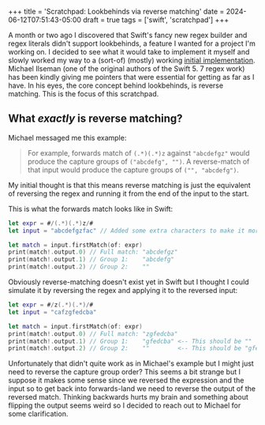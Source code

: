 +++
title = 'Scratchpad: Lookbehinds via reverse matching'
date = 2024-06-12T07:51:43-05:00
draft = true
tags = ['swift', 'scratchpad']
+++

A month or two ago I discovered that Swift's fancy new regex builder and regex literals didn't support lookbehinds, a feature I wanted for a
project I'm working on. I decided to see what it would take to implement it myself and slowly worked my way to a (sort-of) (mostly) working
[initial implementation](https://forums.swift.org/t/swift-regex-lookbehind/58477/19). Michael Ilseman (one of the original authors of the Swift 5.
7 regex work) has been kindly giving me pointers that were essential for getting as far as I have. In his eyes, the core concept behind
lookbehinds, is reverse matching. This is the focus of this scratchpad.

<!--more-->

## What _exactly_ is reverse matching?
Michael messaged me this example:

> For example, forwards match of `(.*)(.*)z` against `"abcdefgz"` would produce the capture groups of `("abcdefg", "")`. A reverse-match of that input would produce the capture groups of `("", "abcdefg")`.

My initial thought is that this means reverse matching is just the equivalent of reversing the regex and running it from the end of the input to
the start.

This is what the forwards match looks like in Swift:
```swift
let expr = #/(.*)(.*)z/#
let input = "abcdefgzfac" // Added some extra characters to make it more clear what match!.output.0 was

let match = input.firstMatch(of: expr)
print(match!.output.0) // Full match: "abcdefgz"
print(match!.output.1) // Group 1:    "abcdefg"
print(match!.output.2) // Group 2:    ""
```

Obviously reverse-matching doesn't exist yet in Swift but I thought I could simulate it by reversing the regex and applying it to the reversed input:
```swift
let expr = #/z(.*)(.*)/#
let input = "cafzgfedcba"

let match = input.firstMatch(of: expr)
print(match!.output.0) // Full match: "zgfedcba"
print(match!.output.1) // Group 1:    "gfedcba" <-- This should be ""
print(match!.output.2) // Group 2:    ""        <-- This should be "gfedcba"
```

Unfortunately that didn't quite work as in Michael's example but I might just need to reverse the capture group order? This seems a bit strange
but I suppose it makes some sense since we reversed the expression and the input so to get back into forwards-land we need to reverse the output
of the reversed match. Thinking backwards hurts my brain and something about flipping the output seems weird so I decided to reach out to Michael
for some clarification.